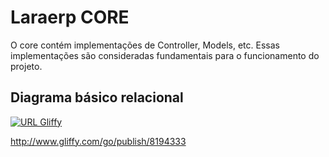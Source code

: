 # Laraerp CORE

O core contém implementações de Controller, Models, etc. Essas implementações são consideradas fundamentais para o funcionamento do projeto.

## Diagrama básico relacional

[![URL Gliffy](http://www.gliffy.com/go/publish/image/8194333/M.png)](http://www.gliffy.com/go/publish/8194333)

http://www.gliffy.com/go/publish/8194333
